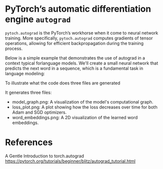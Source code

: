 # PyTorch’s automatic differentiation engine `autograd`
 `pytoch.autograd` is the PyTorch’s  workhorse when it come to neural network training. 
 More specifically,  `pytoch.autograd`  computes gradients of tensor operations, allowing for efficient backpropagation during the training process.

Below is a simple example that demonstrates the use of autograd in a context typical forlanguage models. 
We'll create a small neural network that predicts the next word in a sequence, which is a fundamental task in language modeling:

To illustrate what the code does three files are generated

It generates three files:

+ model_graph.png: A visualization of the model's computational graph.
+ loss_plot.png: A plot showing how the loss decreases over time for both Adam and SGD optimizers.
+ word_embeddings.png: A 2D visualization of the learned word embeddings.


# References
A Gentle Introduction to torch.autograd<br>
https://pytorch.org/tutorials/beginner/blitz/autograd_tutorial.html
